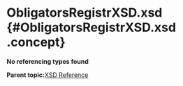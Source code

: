 # ObligatorsRegistrXSD.xsd {#ObligatorsRegistrXSD.xsd .concept}

**No referencing types found**

**Parent topic:**[XSD Reference](../../../../../../modules/demo_Enterprise/dita/crossref/xsd/xsdRef/XSD_XSDRef.md)

